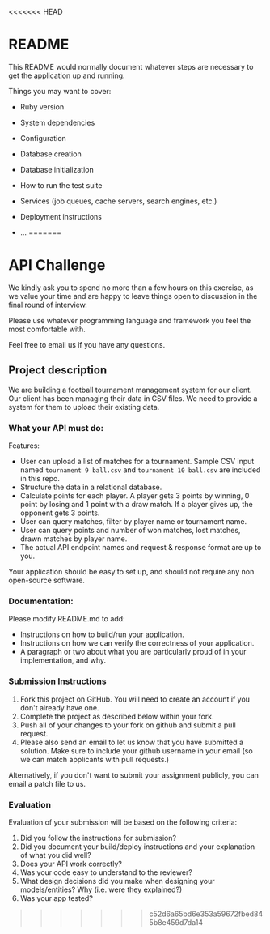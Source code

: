 <<<<<<< HEAD
# README

This README would normally document whatever steps are necessary to get the
application up and running.

Things you may want to cover:

* Ruby version

* System dependencies

* Configuration

* Database creation

* Database initialization

* How to run the test suite

* Services (job queues, cache servers, search engines, etc.)

* Deployment instructions

* ...
=======
# API Challenge

We kindly ask you to spend no more than a few hours on this exercise, as we value your time and are happy to leave things open to discussion in the final round of interview.

Please use whatever programming language and framework you feel the most comfortable with.

Feel free to email us if you have any questions.

## Project description

We are building a football tournament management system for our client. Our client has been managing their data in CSV files. We need to provide a system for them to upload their existing data.

### What your API must do:

Features:

- User can upload a list of matches for a tournament. Sample CSV input named `tournament 9 ball.csv` and `tournament 10 ball.csv` are included in this repo.
- Structure the data in a relational database.
- Calculate points for each player. A player gets 3 points by winning, 0 point by losing and 1 point with a draw match. If a player gives up, the opponent gets 3 points.
- User can query matches, filter by player name or tournament name.
- User can query points and number of won matches, lost matches, drawn matches by player name.
- The actual API endpoint names and request & response format are up to you.

Your application should be easy to set up, and should not require any non open-source software.

### Documentation:

Please modify README.md to add:

- Instructions on how to build/run your application.
- Instructions on how we can verify the correctness of your application.
- A paragraph or two about what you are particularly proud of in your implementation, and why.

### Submission Instructions

1. Fork this project on GitHub. You will need to create an account if you don't already have one.
1. Complete the project as described below within your fork.
1. Push all of your changes to your fork on github and submit a pull request.
1. Please also send an email to let us know that you have submitted a solution. Make sure to include your github username in your email (so we can match applicants with pull requests.)

Alternatively, if you don't want to submit your assignment publicly, you can email a patch file to us.

### Evaluation

Evaluation of your submission will be based on the following criteria:

1. Did you follow the instructions for submission?
1. Did you document your build/deploy instructions and your explanation of what you did well?
1. Does your API work correctly?
1. Was your code easy to understand to the reviewer?
1. What design decisions did you make when designing your models/entities? Why (i.e. were they explained?)
1. Was your app tested?
>>>>>>> c52d6a65bd6e353a59672fbed845b8e459d7da14
